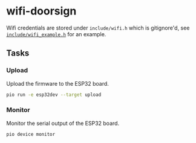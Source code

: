 # wifi-doorsign

Wifi credentials are stored under `include/wifi.h` which is gitignore'd, see [`include/wifi_example.h`](include/wifi_example.h) for an example.

## Tasks

### Upload

Upload the firmware to the ESP32 board.

```bash
pio run -e esp32dev --target upload
```

### Monitor

Monitor the serial output of the ESP32 board.

```bash
pio device monitor
```
